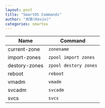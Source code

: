 ```yaml
---
layout: post
title: "SmartOS Commands"
author: "肖铁(Kevin)"
categories: smartos
---
```



| Name | Command |
|---|---|
|current-zone | `zonename` |
|import-zones | `zpool import zones` |
|destory-zones | `zpool destory zones` |
|reboot | `reboot` |
|vmadm | `vmadm` |
|svcadm | `svcadm` |
|svcs | `svcs` |